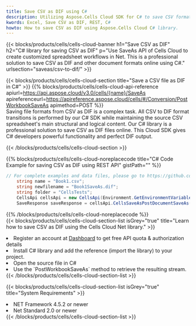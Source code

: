 ```yaml
---
title: Save CSV as DIF using C# 
description: Utilizing Aspose.Cells Cloud SDK for C# to save CSV format file as DIF format file. 
kwords: Excel, Save CSV as DIF, REST, C#
howto: How to save CSV as DIF using Aspose.Cells Cloud C# library.
---
```



{{< blocks/products/cells/cells-cloud-banner h1="Save CSV as DIF" h2="C# library for saving CSV as DIF" p="Use SaveAs API of Cells Cloud to create customized spreadsheet workflows in Net. This is a professional solution to save CSV as DIF and other document formats online using C#." urlsection="saveas/csv-to-dif/" >}}

{{< blocks/products/cells/cells-cloud-section  title="Save a CSV file as DIF in C#" >}}
{{% blocks/products/cells/cells-cloud-api-reference  apiurl=https://api.aspose.cloud/v3.0/cells/{name}/SaveAs  apireferenceurl=https://apireference.aspose.cloud/cells/#/Conversion/PostWorkbookSaveAs  apimethod=POST %}}
<br/>
Saving file formats from CSV as DIF is a complex task. All CSV to DIF format transitions is performed by our C# SDK while maintaining the source CSV spreadsheet's main structural and logical content. Our C# library is a professional solution to save CSV as DIF files online. This Cloud SDK gives C# developers powerful functionality and perfect DIF output.

{{< /blocks/products/cells/cells-cloud-section >}}

{{% blocks/products/cells/cells-cloud-noreplacecode title="C# Code Example for saving CSV as DIF using REST API" gistPath="" %}}
  
```cs
// For complete examples and data files, please go to https://github.com/aspose-cells-cloud/aspose-cells-cloud-dotnet/
    string name = "Book1.csv";
    string newfilename = "Book1SaveAs.dif";
    string folder = "CellsTests";
    CellsApi cellsApi = new CellsApi(Environment.GetEnvironmentVariable("ProductClientId"), Environment.GetEnvironmentVariable("ProductClientSecret"));
    SaveResponse saveResponse = cellsApi.CellsSaveAsPostDocumentSaveAs(name, null, newfilename, null,null,folder);
```
  
{{% /blocks/products/cells/cells-cloud-noreplacecode  %}}
<br/>
{{< blocks/products/cells/cells-cloud-section-list isGrey="true"  title="Learn how to save CSV as DIF using the Cells Cloud Net library." >}}
<li>Register an account at <a href="https://dashboard.aspose.cloud/">Dashboard</a> to get free API quota & authorization details</li>
<li>Install C# library and add the reference (import the library) to your project.</li>
<li>Open the source file in C#</li>
<li>Use the `PostWorkbookSaveAs` method to retrieve the resulting stream.</li>
{{< /blocks/products/cells/cells-cloud-section-list >}}

{{< blocks/products/cells/cells-cloud-section-list isGrey="true"  title="System Requirements" >}}
<li>NET Framework 4.5.2 or newer</li>
<li>Net Standard 2.0 or newer</li>
{{< /blocks/products/cells/cells-cloud-section-list >}}
